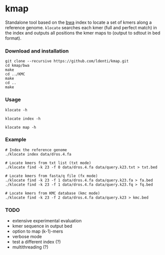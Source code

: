# kmap

Standalone tool based on the [bwa](https://github.com/lh3/bwa) index to locate a set of kmers along a reference genome. `klocate` searches each kmer (full and perfect match) in the index and outputs all positions the kmer maps to (output to sdtout in bed format).

### Download and installation
```
git clone --recursive https://github.com/ldenti/kmap.git
cd kmap/bwa
make
cd ../KMC
make
cd ..
make
```

### Usage
```
klocate -h

klocate index -h

klocate map -h
```

### Example
```
# Index the reference genome
./klocate index data/dros.4.fa

# Locate kmers from txt list (txt mode)
./klocate find -k 23 -f 0 data/dros.4.fa data/query.k23.txt > txt.bed

# Locate kmers from fasta/q file (fx mode)
./klocate find -k 23 -f 1 data/dros.4.fa data/query.k23.fa > fa.bed
./klocate find -k 23 -f 1 data/dros.4.fa data/query.k23.fq > fq.bed

# Locate kmers from KMC database (kmc mode)
./klocate find -k 23 -f 2 data/dros.4.fa data/query.k23 > kmc.bed
```

### TODO
* extensive experimental evaluation
* kmer sequence in output bed
* option to map (k-1)-mers
* verbose mode
* test a different index (?)
* multithreading (?)
